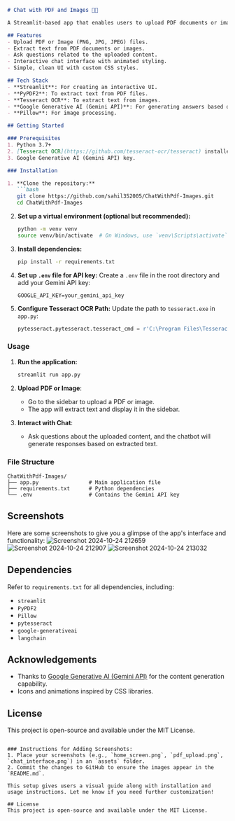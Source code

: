 
```markdown
# Chat with PDF and Images 📄🤖

A Streamlit-based app that enables users to upload PDF documents or images, extracts text from them, and allows interactive chat about the contents. This app uses Google Generative AI (Gemini API) to answer questions based on the uploaded documents.

## Features
- Upload PDF or Image (PNG, JPG, JPEG) files.
- Extract text from PDF documents or images.
- Ask questions related to the uploaded content.
- Interactive chat interface with animated styling.
- Simple, clean UI with custom CSS styles.

## Tech Stack
- **Streamlit**: For creating an interactive UI.
- **PyPDF2**: To extract text from PDF files.
- **Tesseract OCR**: To extract text from images.
- **Google Generative AI (Gemini API)**: For generating answers based on extracted text.
- **Pillow**: For image processing.

## Getting Started

### Prerequisites
1. Python 3.7+
2. [Tesseract OCR](https://github.com/tesseract-ocr/tesseract) installed (ensure the path to `tesseract.exe` is correct).
3. Google Generative AI (Gemini API) key.

### Installation

1. **Clone the repository:**
   ```bash
   git clone https://github.com/sahil352005/ChatWithPdf-Images.git
   cd ChatWithPdf-Images
   ```

2. **Set up a virtual environment (optional but recommended):**
   ```bash
   python -m venv venv
   source venv/bin/activate  # On Windows, use `venv\Scripts\activate`
   ```

3. **Install dependencies:**
   ```bash
   pip install -r requirements.txt
   ```

4. **Set up `.env` file for API key:**
   Create a `.env` file in the root directory and add your Gemini API key:
   ```plaintext
   GOOGLE_API_KEY=your_gemini_api_key
   ```

5. **Configure Tesseract OCR Path:**
   Update the path to `tesseract.exe` in `app.py`:
   ```python
   pytesseract.pytesseract.tesseract_cmd = r'C:\Program Files\Tesseract-OCR\tesseract.exe'  # Update if needed
   ```

### Usage

1. **Run the application:**
   ```bash
   streamlit run app.py
   ```

2. **Upload PDF or Image**:
   - Go to the sidebar to upload a PDF or image.
   - The app will extract text and display it in the sidebar.

3. **Interact with Chat**:
   - Ask questions about the uploaded content, and the chatbot will generate responses based on extracted text.

### File Structure

```
ChatWithPdf-Images/
├── app.py                # Main application file
├── requirements.txt      # Python dependencies
└── .env                  # Contains the Gemini API key
```

## Screenshots

Here are some screenshots to give you a glimpse of the app's interface and functionality:
![Screenshot 2024-10-24 212659](https://github.com/user-attachments/assets/44b98534-7b22-4541-a268-56eb5ecfe9e0)
![Screenshot 2024-10-24 212907](https://github.com/user-attachments/assets/c2431c96-12e4-4d22-b49d-c98e34ddec33)
![Screenshot 2024-10-24 213032](https://github.com/user-attachments/assets/b75b8c8a-57da-49d2-a384-d23a727f8320)



## Dependencies

Refer to `requirements.txt` for all dependencies, including:
- `streamlit`
- `PyPDF2`
- `Pillow`
- `pytesseract`
- `google-generativeai`
- `langchain`

## Acknowledgements
- Thanks to [Google Generative AI (Gemini API)](https://cloud.google.com/generative-ai) for the content generation capability.
- Icons and animations inspired by CSS libraries.

## License
This project is open-source and available under the MIT License.
```

### Instructions for Adding Screenshots:
1. Place your screenshots (e.g., `home_screen.png`, `pdf_upload.png`, `chat_interface.png`) in an `assets` folder.
2. Commit the changes to GitHub to ensure the images appear in the `README.md`.

This setup gives users a visual guide along with installation and usage instructions. Let me know if you need further customization!

## License
This project is open-source and available under the MIT License.
```


